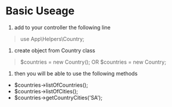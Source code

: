 # Basic Useage

1. add to your controller the following line
> use App\Helpers\Country;
1. create object from Country class 
> $countries = new Country();
OR
> $countries = new Country;
1. then you will be able to use the following methods
- $countries->listOfCountries();
- $countries->listOfCities();
- $countries->getCountryCities('SA');
